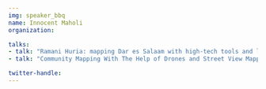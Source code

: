 ```yaml
---
img: speaker_bbq
name: Innocent Maholi
organization: 

talks: 
- talk: "Ramani Huria: mapping Dar es Salaam with high-tech tools and local communities"
- talk: "Community Mapping With The Help of Drones and Street View Mapping"

twitter-handle:
---
```

